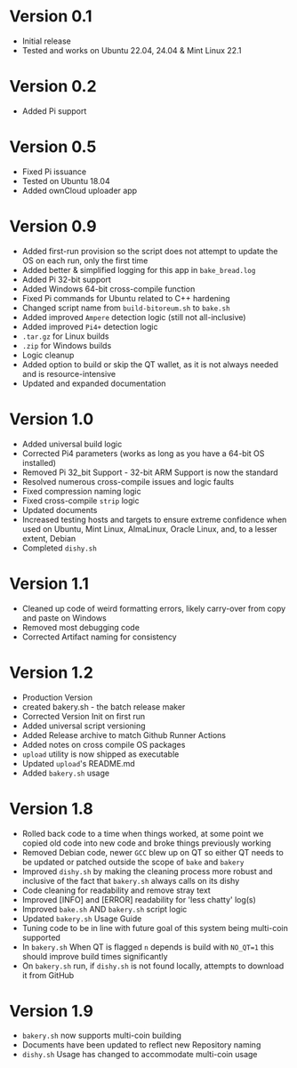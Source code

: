 # Version 0.1
- Initial release
- Tested and works on Ubuntu 22.04, 24.04 & Mint Linux 22.1

# Version 0.2
- Added Pi support

# Version 0.5
- Fixed Pi issuance
- Tested on Ubuntu 18.04
- Added ownCloud uploader app

# Version 0.9
- Added first-run provision so the script does not attempt to update the OS on each run, only the first time
- Added better & simplified logging for this app in `bake_bread.log`
- Added Pi 32-bit support
- Added Windows 64-bit cross-compile function
- Fixed Pi commands for Ubuntu related to C++ hardening
- Changed script name from `build-bitoreum.sh` to `bake.sh`
- Added improved `Ampere` detection logic (still not all-inclusive)
- Added improved `Pi4+` detection logic
- `.tar.gz` for Linux builds
- `.zip` for Windows builds
- Logic cleanup
- Added option to build or skip the QT wallet, as it is not always needed and is resource-intensive
- Updated and expanded documentation

# Version 1.0
- Added universal build logic
- Corrected Pi4 parameters (works as long as you have a 64-bit OS installed)
- Removed Pi 32_bit Support - 32-bit ARM Support is now the standard
- Resolved numerous cross-compile issues and logic faults
- Fixed compression naming logic
- Fixed cross-compile `strip` logic
- Updated documents
- Increased testing hosts and targets to ensure extreme confidence when used on Ubuntu, Mint Linux, AlmaLinux, Oracle Linux, and, to a lesser extent, Debian
- Completed `dishy.sh`

# Version 1.1
- Cleaned up code of weird formatting errors, likely carry-over from copy and paste on Windows
- Removed most debugging code
- Corrected Artifact naming for consistency

# Version 1.2
- Production Version
- created bakery.sh - the batch release maker
- Corrected Version Init on first run
- Added universal script versioning
- Added Release archive to match Github Runner Actions
- Added notes on cross compile OS packages
- `upload` utility is now shipped as executable
- Updated `upload`'s README.md
- Added `bakery.sh` usage 

# Version 1.8
- Rolled back code to a time when things worked, at some point we copied old code into new code and broke things previously working
- Removed Debian code, newer `GCC` blew up on QT so either QT needs to be updated or patched outside the scope of `bake` and `bakery`
- Improved `dishy.sh` by making the cleaning process more robust and inclusive of the fact that `bakery.sh` always calls on its dishy
- Code cleaning for readability and remove stray text
- Improved [INFO] and [ERROR] readability for 'less chatty' log(s)
- Improved `bake.sh` AND `bakery.sh` script logic
- Updated `bakery.sh` Usage Guide
- Tuning code to be in line with future goal of this system being multi-coin supported
- In `bakery.sh` When QT is flagged `n` depends is build with `NO_QT=1` this should improve build times significantly
- On `bakery.sh` run, if `dishy.sh` is not found locally, attempts to download it from GitHub

# Version 1.9
- `bakery.sh` now supports multi-coin building
- Documents have been updated to reflect new Repository naming
- `dishy.sh` Usage has changed to accommodate multi-coin usage

